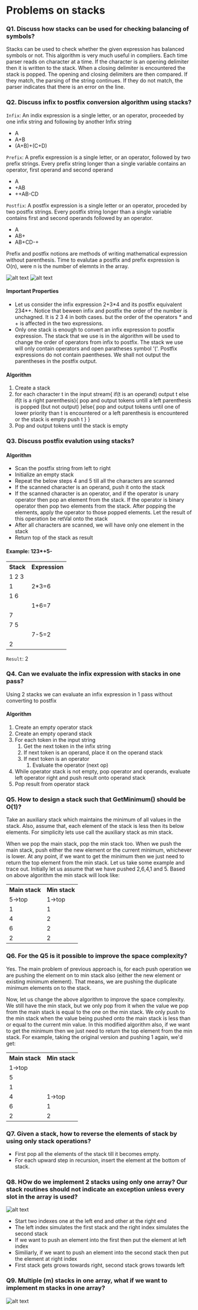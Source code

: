 # Problems on stacks

### Q1. Discuss how stacks can be used for checking balancing of symbols?

Stacks can be used to check whether the given expression has balanced symbols or not. This algorithm is very much useful in compliers. Each time parser reads on character at a time. If the character is an opening delimiter then it is written to the stack. When a closing delimiter is encountered the stack is popped. The opening and closing delimiters are then compared. If they match, the parsing of the string continues. If they do not match, the parser indicates that there is an error on the line.

### Q2. Discuss infix to postfix conversion algorithm using stacks?

`Infix`: An indix expression is a single letter, or an operator, proceeded by one infix string and following by another Infix string

- A
- A+B
- (A+B)+(C+D)

`Prefix`: A prefix expression is a single letter, or an operator, followed by two prefix strings. Every prefix string longer than a single variable contains an operator, first operand and second operand

- A
- +AB
- ++AB-CD

`Postfix`: A postfix expression is a single letter or an operator, proceded by two postfix strings. Every postfix string longer than a single variable contains first and second operands followed by an operator.

- A
- AB+
- AB+CD-+

Prefix and postfix notions are methods of writing mathematical expression without parenthesis. Time to evalutae a postfix and prefix expression is O(n), were n is the number of elemnts in the array.

![alt text](image-2.png)
![alt text](image-3.png)

#### Important Properties

- Let us consider the infix expression 2+3*4 and its postfix equivalent 234\*+. Notice that beween infix and postfix the order of the number is unchagned. It is 2 3 4 in both cases. but the order of the operators * and + is affected in the two expressions.
- Only one stack is enough to convert an infix expression to postfix expression. The stack that we use is in the algorithm will be used to change the order of operators from infix to postfix. The stack we use will only contain operators and open paratheses symbol '('. Postfix expressions do not contain paentheses. We shall not output the parentheses in the postfix output.

#### Algorithm

1. Create a stack
2. for each character t in the input stream{
   if(t is an operand) output t
   else if(t is a right parenthesis){
    pop and output tokens untill a left parenthesis is popped (but not output)
   }else{
    pop and output tokens until one of lower priority than t is encountered or a left parenthesis is encountered or the stack is empty
    push t
   }
   }
3. Pop and output tokens until the stack is empty

### Q3. Discuss postfix evalution using stacks?

#### Algorithm

- Scan the postfix string from left to right
- Initialize an empty stack
- Repeat the below steps 4 and 5 till all the characters are scanned
- If the scanned character is an operand, push it onto the stack
- If the scanned character is an operator, and if the operator is unary operator then pop an element from the stack. If the operator is binary operator then pop two elements from the stack. After popping the elements, apply the operator to those popped elements. Let the result of this operation be retVal onto the stack
- After all characters are scanned, we will have only one element in the stack
- Return top of the stack as result

#### Example: 123*+5-

<table>
<tr><th>Stack</th><th>Expression</th></tr>
<tr><td>1 2 3</td><td></td></tr>
<tr><td>1</td><td>2*3=6</td></tr>
<tr><td>1 6</td><td></td></tr>
<tr><td></td><td>1+6=7</td></tr>
<tr><td>7</td><td></td></tr>
<tr><td>7 5</td><td></td></tr>
<tr><td></td><td>7-5=2</td></tr>
<tr><td>2</td><td></td></tr>
</table>

`Result`: 2

### Q4. Can we evaluate the infix expression with stacks in one pass?

Using 2 stacks we can evaluate an infix expression in 1 pass without converting to postfix

#### Algorithm

1. Create an empty operator stack
2. Create an empty operand stack
3. For each token in the input string
   1. Get the next token in the infix string
   2. If next token is an operand, place it on the operand stack
   3. If next token is an operator
      1. Evaluate the operator (next op)
4. While operator stack is not empty, pop operator and operands, evaluate left operator right and push result onto operand stack
5. Pop result from operator stack

### Q5. How to design a stack such that GetMinimum() should be O(1)?

Take an auxiliary stack which maintains the minimum of all values in the stack. Also, assume that, each element of the stack is less then its below elements. For simplicity lets use call the auxiliary stack as min stack.

When we pop the main stack, pop the min stack too. When we push the main stack, push either the new element or the current minimum, whichever is lower. At any point, if we want to get the minimum then we just need to return the top element from the min stack. Let us take some example and trace out. Initially let us assume that we have pushed 2,6,4,1 and 5. Based on above algorithm the min stack will look like:

<table>
    <tr><th>Main stack</th><th>Min stack</th></tr>
    <tr><td>5->top</td><td>1->top</td></tr>
    <tr><td>1</td><td>1</td></tr>
    <tr><td>4</td><td>2</td></tr>
    <tr><td>6</td><td>2</td></tr>
    <tr><td>2</td><td>2</td></tr>
</table>

### Q6. For the Q5 is it possible to improve the space complexity?

Yes. The main problem of previous approach is, for each push operation we are pushing the element on to min stack also (either the new element or existing minimum element). That means, we are pushing the duplicate minimum elements on to the stack.

Now, let us change the above algorithm to improve the space complexity. We still have the min stack, but we only pop from it when the value we pop from the main stack is equal to the one on the min stack. We only push to the min stack when the value being pushed onto the main stack is less than or equal to the current min value. In this modified algorithm also, if we want to get the minimum then we just need to return the top element from the min stack. For example, taking the original version and pushing 1 again, we'd get:

<table>
    <tr><th>Main stack</th><th>Min stack</th></tr>
    <tr><td>1->top</td><td></td></tr>
    <tr><td>5</td><td></td></tr>
    <tr><td>1</td><td></td></tr>
    <tr><td>4</td><td>1->top</td></tr>
    <tr><td>6</td><td>1</td></tr>
    <tr><td>2</td><td>2</td></tr>
</table>

### Q7. Given a stack, how to reverse the elements of stack by using only stack operations?

- First pop all the elements of the stack till it becomes empty.
- For each upward step in recursion, insert the element at the bottom of stack.

### Q8. HOw do we implement 2 stacks using only one array? Our stack routines should not indicate an exception unless every slot in the array is used?

![alt text](image-4.png)

- Start two indexes one at the left end and other at the right end
- The left index simulates the first stack and the right index simulates the second stack
- If we want to push an element into the first then put the element at left index
- Similiarly, if we want to push an element into the second stack then put the element at right index
- First stack gets grows towards right, second stack grows towards left

### Q9. Multiple (m) stacks in one array, what if we want to implement m stacks in one array?

![alt text](image-5.png)

